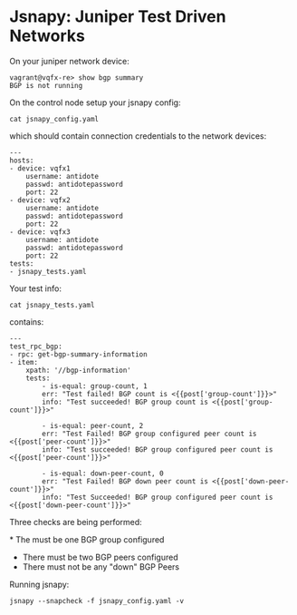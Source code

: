 # Jsnapy: Juniper Test Driven Networks

On your juniper network device:

    vagrant@vqfx-re> show bgp summary 
    BGP is not running

On the control node setup your jsnapy config:

    cat jsnapy_config.yaml

which should contain connection credentials to the network devices:

    ---
    hosts:
    - device: vqfx1
        username: antidote
        passwd: antidotepassword
        port: 22
    - device: vqfx2
        username: antidote
        passwd: antidotepassword
        port: 22
    - device: vqfx3
        username: antidote
        passwd: antidotepassword
        port: 22
    tests:
    - jsnapy_tests.yaml

Your test info:

    cat jsnapy_tests.yaml

contains:

    ---
    test_rpc_bgp:
    - rpc: get-bgp-summary-information
    - item:
        xpath: '//bgp-information'
        tests:
            - is-equal: group-count, 1
            err: "Test failed! BGP count is <{{post['group-count']}}>"
            info: "Test succeeded! BGP group count is <{{post['group-count']}}>"
            
            - is-equal: peer-count, 2
            err: "Test Failed! BGP group configured peer count is <{{post['peer-count']}}>"
            info: "Test succeeded! BGP group configured peer count is <{{post['peer-count']}}>"
            
            - is-equal: down-peer-count, 0
            err: "Test Failed! BGP down peer count is <{{post['down-peer-count']}}>"
            info: "Test Succeeded! BGP group configured peer count is <{{post['down-peer-count']}}>"

Three checks are being performed:

\* The must be one BGP group configured
* There must be two BGP peers configured
* There must not be any "down" BGP Peers

Running jsnapy:

    jsnapy --snapcheck -f jsnapy_config.yaml -v

